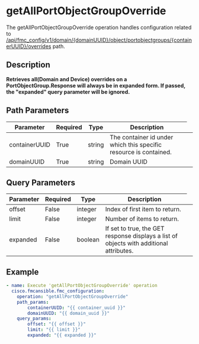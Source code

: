 # getAllPortObjectGroupOverride

The getAllPortObjectGroupOverride operation handles configuration related to [/api/fmc_config/v1/domain/{domainUUID}/object/portobjectgroups/{containerUUID}/overrides](/paths//api/fmc_config/v1/domain/{domain_uuid}/object/portobjectgroups/{container_uuid}/overrides.md) path.&nbsp;
## Description
**Retrieves all(Domain and Device) overrides on a PortObjectGroup.Response will always be in expanded form. If passed, the "expanded" query parameter will be ignored.**

## Path Parameters
| Parameter | Required | Type | Description |
| --------- | -------- | ---- | ----------- |
| containerUUID | True | string <td colspan=3> The container id under which this specific resource is contained. |
| domainUUID | True | string <td colspan=3> Domain UUID |

## Query Parameters
| Parameter | Required | Type | Description |
| --------- | -------- | ---- | ----------- |
| offset | False | integer <td colspan=3> Index of first item to return. |
| limit | False | integer <td colspan=3> Number of items to return. |
| expanded | False | boolean <td colspan=3> If set to true, the GET response displays a list of objects with additional attributes. |

## Example
```yaml
- name: Execute 'getAllPortObjectGroupOverride' operation
  cisco.fmcansible.fmc_configuration:
    operation: "getAllPortObjectGroupOverride"
    path_params:
        containerUUID: "{{ container_uuid }}"
        domainUUID: "{{ domain_uuid }}"
    query_params:
        offset: "{{ offset }}"
        limit: "{{ limit }}"
        expanded: "{{ expanded }}"

```